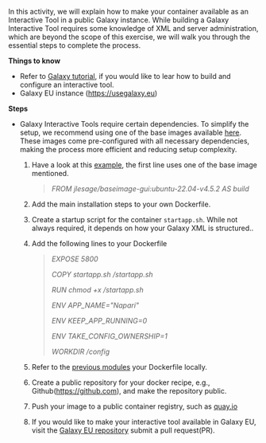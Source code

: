In this activity, we will explain how to make your container available as an Interactive Tool in a public Galaxy instance. While building a Galaxy Interactive Tool requires some knowledge of XML and server administration, which are beyond the scope of this exercise, we will walk you through the essential steps to complete the process.

**Things to know**
- Refer to [Galaxy tutorial](https://training.galaxyproject.org/training-material/topics/dev/tutorials/interactive-tools/tutorial.html), if you would like to lear how to build and configure an interactive tool. 
- Galaxy EU instance (https://usegalaxy.eu)

**Steps**
- Galaxy Interactive Tools require certain dependencies. To simplify the setup, we recommend using one of the base images available [here](https://github.com/jlesage/docker-baseimage-gui). These images come pre-configured with all necessary dependencies, making the process more efficient and reducing setup complexity.
    1. Have a look at this [example](https://github.com/sunyi000/docker-napari/tree/main), the first line uses one of the base image mentioned.
        
        > _FROM jlesage/baseimage-gui:ubuntu-22.04-v4.5.2 AS build_
        
    2. Add the main installation steps to your own Dockerfile.
    3. Create a startup script for the container `startapp.sh`. While not always required, it depends on how your Galaxy XML is structured..
    4. Add the following lines to your Dockerfile

        > _EXPOSE 5800_
        >
        > _COPY startapp.sh /startapp.sh_
        >
        > _RUN chmod +x /startapp.sh_
        >
        > _ENV APP_NAME="Napari"_
        >
        > _ENV KEEP_APP_RUNNING=0_
        >
        > _ENV TAKE_CONFIG_OWNERSHIP=1_
        >
        > _WORKDIR /config_
        
    5. Refer to the [previous modules](../containers/) your Dockerfile locally. 
    6. Create a public repository for your docker recipe, e.g., Github(https://github.com), and make the repository public.
    7. Push your image to a public container registry, such as [quay.io](quay.io)
    8. If you would like to make your interactive tool available in Galaxy EU, visit the [Galaxy EU repository](https://github.com/usegalaxy-eu/usegalaxy-eu-tools) submit a pull request(PR).